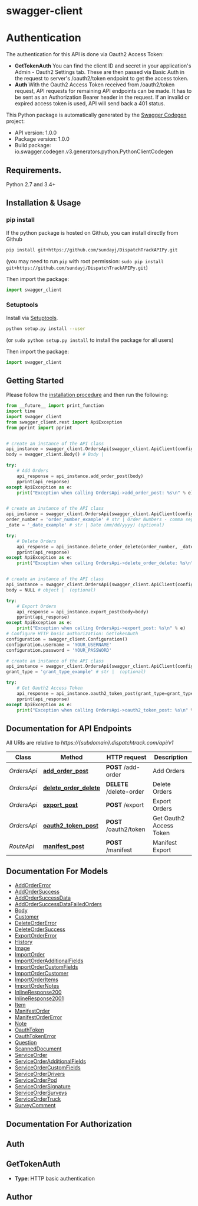 # swagger-client
# Authentication
The authentication for this API is done via Oauth2 Access Token:
- **GetTokenAuth**   You can find the client ID and secret in your application's Admin - Oauth2 Settings tab.   These are then passed via Basic Auth in the request to server's /oauth2/token endpoint to get the access token.
- **Auth**   With the Oauth2 Access Token received from /oauth2/token request, API requests for remaining API endpoints can be made.   It has to be sent as an Authorization Bearer header in the request.   If an invalid or expired access token is used, API will send back a 401 status.   

This Python package is automatically generated by the [Swagger Codegen](https://github.com/swagger-api/swagger-codegen) project:

- API version: 1.0.0
- Package version: 1.0.0
- Build package: io.swagger.codegen.v3.generators.python.PythonClientCodegen

## Requirements.

Python 2.7 and 3.4+

## Installation & Usage
### pip install

If the python package is hosted on Github, you can install directly from Github

```sh
pip install git+https://github.com/sundayj/DispatchTrackAPIPy.git
```
(you may need to run `pip` with root permission: `sudo pip install git+https://github.com/sundayj/DispatchTrackAPIPy.git`)

Then import the package:
```python
import swagger_client 
```

### Setuptools

Install via [Setuptools](http://pypi.python.org/pypi/setuptools).

```sh
python setup.py install --user
```
(or `sudo python setup.py install` to install the package for all users)

Then import the package:
```python
import swagger_client
```

## Getting Started

Please follow the [installation procedure](#installation--usage) and then run the following:

```python
from __future__ import print_function
import time
import swagger_client
from swagger_client.rest import ApiException
from pprint import pprint


# create an instance of the API class
api_instance = swagger_client.OrdersApi(swagger_client.ApiClient(configuration))
body = swagger_client.Body() # Body | 

try:
    # Add Orders
    api_response = api_instance.add_order_post(body)
    pprint(api_response)
except ApiException as e:
    print("Exception when calling OrdersApi->add_order_post: %s\n" % e)


# create an instance of the API class
api_instance = swagger_client.OrdersApi(swagger_client.ApiClient(configuration))
order_number = 'order_number_example' # str | Order Numbers - comma separated list
_date = '_date_example' # str | Date (mm/dd/yyyy) (optional)

try:
    # Delete Orders
    api_response = api_instance.delete_order_delete(order_number, _date=_date)
    pprint(api_response)
except ApiException as e:
    print("Exception when calling OrdersApi->delete_order_delete: %s\n" % e)


# create an instance of the API class
api_instance = swagger_client.OrdersApi(swagger_client.ApiClient(configuration))
body = NULL # object |  (optional)

try:
    # Export Orders
    api_response = api_instance.export_post(body=body)
    pprint(api_response)
except ApiException as e:
    print("Exception when calling OrdersApi->export_post: %s\n" % e)
# Configure HTTP basic authorization: GetTokenAuth
configuration = swagger_client.Configuration()
configuration.username = 'YOUR_USERNAME'
configuration.password = 'YOUR_PASSWORD'

# create an instance of the API class
api_instance = swagger_client.OrdersApi(swagger_client.ApiClient(configuration))
grant_type = 'grant_type_example' # str |  (optional)

try:
    # Get Oauth2 Access Token
    api_response = api_instance.oauth2_token_post(grant_type=grant_type)
    pprint(api_response)
except ApiException as e:
    print("Exception when calling OrdersApi->oauth2_token_post: %s\n" % e)
```

## Documentation for API Endpoints

All URIs are relative to *https://{subdomain}.dispatchtrack.com/api/v1*

Class | Method | HTTP request | Description
------------ | ------------- | ------------- | -------------
*OrdersApi* | [**add_order_post**](docs/OrdersApi.md#add_order_post) | **POST** /add-order | Add Orders
*OrdersApi* | [**delete_order_delete**](docs/OrdersApi.md#delete_order_delete) | **DELETE** /delete-order | Delete Orders
*OrdersApi* | [**export_post**](docs/OrdersApi.md#export_post) | **POST** /export | Export Orders
*OrdersApi* | [**oauth2_token_post**](docs/OrdersApi.md#oauth2_token_post) | **POST** /oauth2/token | Get Oauth2 Access Token
*RouteApi* | [**manifest_post**](docs/RouteApi.md#manifest_post) | **POST** /manifest | Manifest Export

## Documentation For Models

 - [AddOrderError](docs/AddOrderError.md)
 - [AddOrderSuccess](docs/AddOrderSuccess.md)
 - [AddOrderSuccessData](docs/AddOrderSuccessData.md)
 - [AddOrderSuccessDataFailedOrders](docs/AddOrderSuccessDataFailedOrders.md)
 - [Body](docs/Body.md)
 - [Customer](docs/Customer.md)
 - [DeleteOrderError](docs/DeleteOrderError.md)
 - [DeleteOrderSuccess](docs/DeleteOrderSuccess.md)
 - [ExportOrderError](docs/ExportOrderError.md)
 - [History](docs/History.md)
 - [Image](docs/Image.md)
 - [ImportOrder](docs/ImportOrder.md)
 - [ImportOrderAdditionalFields](docs/ImportOrderAdditionalFields.md)
 - [ImportOrderCustomFields](docs/ImportOrderCustomFields.md)
 - [ImportOrderCustomer](docs/ImportOrderCustomer.md)
 - [ImportOrderItems](docs/ImportOrderItems.md)
 - [ImportOrderNotes](docs/ImportOrderNotes.md)
 - [InlineResponse200](docs/InlineResponse200.md)
 - [InlineResponse2001](docs/InlineResponse2001.md)
 - [Item](docs/Item.md)
 - [ManifestOrder](docs/ManifestOrder.md)
 - [ManifestOrderError](docs/ManifestOrderError.md)
 - [Note](docs/Note.md)
 - [OauthToken](docs/OauthToken.md)
 - [OauthTokenError](docs/OauthTokenError.md)
 - [Question](docs/Question.md)
 - [ScannedDocument](docs/ScannedDocument.md)
 - [ServiceOrder](docs/ServiceOrder.md)
 - [ServiceOrderAdditionalFields](docs/ServiceOrderAdditionalFields.md)
 - [ServiceOrderCustomFields](docs/ServiceOrderCustomFields.md)
 - [ServiceOrderDrivers](docs/ServiceOrderDrivers.md)
 - [ServiceOrderPod](docs/ServiceOrderPod.md)
 - [ServiceOrderSignature](docs/ServiceOrderSignature.md)
 - [ServiceOrderSurveys](docs/ServiceOrderSurveys.md)
 - [ServiceOrderTruck](docs/ServiceOrderTruck.md)
 - [SurveyComment](docs/SurveyComment.md)

## Documentation For Authorization


## Auth


## GetTokenAuth

- **Type**: HTTP basic authentication


## Author


